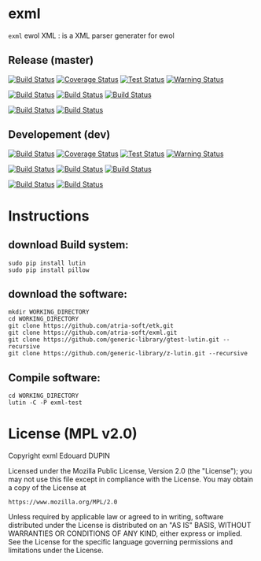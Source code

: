 exml
====

`exml` ewol XML : is a XML parser generater for ewol


Release (master)
----------------

[![Build Status](https://travis-ci.org/atria-soft/exml.svg?branch=master)](https://travis-ci.org/atria-soft/exml)
[![Coverage Status](http://atria-soft.com/ci/coverage/atria-soft/exml.svg?branch=master)](http://atria-soft.com/ci/atria-soft/exml)
[![Test Status](http://atria-soft.com/ci/test/atria-soft/exml.svg?branch=master)](http://atria-soft.com/ci/atria-soft/exml)
[![Warning Status](http://atria-soft.com/ci/warning/atria-soft/exml.svg?branch=master)](http://atria-soft.com/ci/atria-soft/exml)

[![Build Status](http://atria-soft.com/ci/build/atria-soft/exml.svg?branch=master&tag=Linux)](http://atria-soft.com/ci/atria-soft/exml)
[![Build Status](http://atria-soft.com/ci/build/atria-soft/exml.svg?branch=master&tag=MacOs)](http://atria-soft.com/ci/atria-soft/exml)
[![Build Status](http://atria-soft.com/ci/build/atria-soft/exml.svg?branch=master&tag=Mingw)](http://atria-soft.com/ci/atria-soft/exml)

[![Build Status](http://atria-soft.com/ci/build/atria-soft/exml.svg?branch=master&tag=Android)](http://atria-soft.com/ci/atria-soft/exml)
[![Build Status](http://atria-soft.com/ci/build/atria-soft/exml.svg?branch=master&tag=IOs)](http://atria-soft.com/ci/atria-soft/exml)

Developement (dev)
------------------

[![Build Status](https://travis-ci.org/atria-soft/exml.svg?branch=dev)](https://travis-ci.org/atria-soft/exml)
[![Coverage Status](http://atria-soft.com/ci/coverage/atria-soft/exml.svg?branch=dev)](http://atria-soft.com/ci/atria-soft/exml)
[![Test Status](http://atria-soft.com/ci/test/atria-soft/exml.svg?branch=dev)](http://atria-soft.com/ci/atria-soft/exml)
[![Warning Status](http://atria-soft.com/ci/warning/atria-soft/exml.svg?branch=dev)](http://atria-soft.com/ci/atria-soft/exml)

[![Build Status](http://atria-soft.com/ci/build/atria-soft/exml.svg?branch=dev&tag=Linux)](http://atria-soft.com/ci/atria-soft/exml)
[![Build Status](http://atria-soft.com/ci/build/atria-soft/exml.svg?branch=dev&tag=MacOs)](http://atria-soft.com/ci/atria-soft/exml)
[![Build Status](http://atria-soft.com/ci/build/atria-soft/exml.svg?branch=dev&tag=Mingw)](http://atria-soft.com/ci/atria-soft/exml)

[![Build Status](http://atria-soft.com/ci/build/atria-soft/exml.svg?branch=dev&tag=Android)](http://atria-soft.com/ci/atria-soft/exml)
[![Build Status](http://atria-soft.com/ci/build/atria-soft/exml.svg?branch=dev&tag=IOs)](http://atria-soft.com/ci/atria-soft/exml)


Instructions
============

download Build system:
----------------------

	sudo pip install lutin
	sudo pip install pillow

download the software:
----------------------

	mkdir WORKING_DIRECTORY
	cd WORKING_DIRECTORY
	git clone https://github.com/atria-soft/etk.git
	git clone https://github.com/atria-soft/exml.git
	git clone https://github.com/generic-library/gtest-lutin.git --recursive
	git clone https://github.com/generic-library/z-lutin.git --recursive

Compile software:
-----------------

	cd WORKING_DIRECTORY
	lutin -C -P exml-test


License (MPL v2.0)
=====================
Copyright exml Edouard DUPIN

Licensed under the Mozilla Public License, Version 2.0 (the "License");
you may not use this file except in compliance with the License.
You may obtain a copy of the License at

    https://www.mozilla.org/MPL/2.0

Unless required by applicable law or agreed to in writing, software
distributed under the License is distributed on an "AS IS" BASIS,
WITHOUT WARRANTIES OR CONDITIONS OF ANY KIND, either express or implied.
See the License for the specific language governing permissions and
limitations under the License.